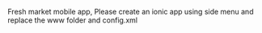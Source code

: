 Fresh market mobile app,
Please create an ionic app using side menu and replace the www folder and config.xml